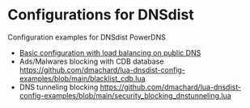 # Configurations for DNSdist

Configuration examples for DNSdist PowerDNS

- [Basic configuration with load balancing on public DNS](./basic_config.lua)
- Ads/Malwares blocking with CDB database https://github.com/dmachard/lua-dnsdist-config-examples/blob/main/blacklist_cdb.lua
- DNS tunneling blocking https://github.com/dmachard/lua-dnsdist-config-examples/blob/main/security_blocking_dnstunneling.lua

